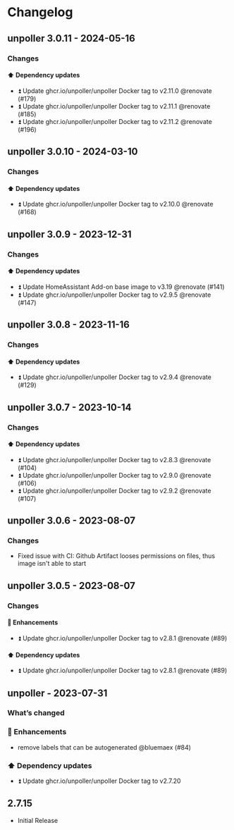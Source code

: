# Changelog

## unpoller 3.0.11 - 2024-05-16

### Changes

#### ⬆️ Dependency updates

- ⏫ Update ghcr.io/unpoller/unpoller Docker tag to v2.11.0 @renovate (#179)
- ⏫ Update ghcr.io/unpoller/unpoller Docker tag to v2.11.1 @renovate (#185)
- ⏫ Update ghcr.io/unpoller/unpoller Docker tag to v2.11.2 @renovate (#196)

## unpoller 3.0.10 - 2024-03-10

### Changes

#### ⬆️ Dependency updates

- ⏫ Update ghcr.io/unpoller/unpoller Docker tag to v2.10.0 @renovate (#168)

## unpoller 3.0.9 - 2023-12-31

### Changes

#### ⬆️ Dependency updates

- ⏫ Update HomeAssistant Add-on base image to v3.19 @renovate (#141)
- ⏫ Update ghcr.io/unpoller/unpoller Docker tag to v2.9.5 @renovate (#147)

## unpoller 3.0.8 - 2023-11-16

### Changes

#### ⬆️ Dependency updates

- ⏫ Update ghcr.io/unpoller/unpoller Docker tag to v2.9.4 @renovate (#129)

## unpoller 3.0.7 - 2023-10-14

### Changes

#### ⬆️ Dependency updates

- ⏫ Update ghcr.io/unpoller/unpoller Docker tag to v2.8.3 @renovate (#104)
- ⏫ Update ghcr.io/unpoller/unpoller Docker tag to v2.9.0 @renovate (#106)
- ⏫ Update ghcr.io/unpoller/unpoller Docker tag to v2.9.2 @renovate (#107)

## unpoller 3.0.6 - 2023-08-07

### Changes

- Fixed issue with CI: Github Artifact looses permissions on files, thus image isn't able to start

## unpoller 3.0.5 - 2023-08-07

### Changes

#### 🚀 Enhancements

- ⏫ Update ghcr.io/unpoller/unpoller Docker tag to v2.8.1 @renovate (#89)

#### ⬆️ Dependency updates

- ⏫ Update ghcr.io/unpoller/unpoller Docker tag to v2.8.1 @renovate (#89)

## unpoller - 2023-07-31

### What’s changed

### 🚀 Enhancements

- remove labels that can be autogenerated @bluemaex (#84)

### ⬆️ Dependency updates

- ⏫ Update ghcr.io/unpoller/unpoller Docker tag to v2.7.20

## 2.7.15

- Initial Release
